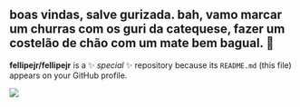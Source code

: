 ## **boas vindas, salve gurizada. bah, vamo marcar um churras com os guri da catequese, fazer um costelão de chão com um mate bem bagual.** 🤙
**fellipejr/fellipejr** is a ✨ _special_ ✨ repository because its `README.md` (this file) appears on your GitHub profile.

![](https://media.tenor.com/VF9zWXvZ1isAAAAj/bolsonaro2022-jair-bolsonaro.gif)
